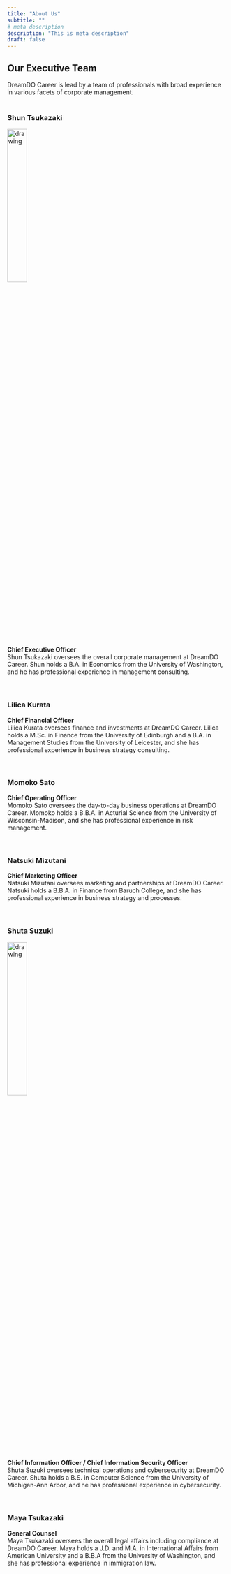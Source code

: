 ```yaml
---
title: "About Us"
subtitle: ""
# meta description
description: "This is meta description"
draft: false
---
```


## Our Executive Team
DreamDO Career is lead by a team of professionals with broad experience in various facets of corporate management. <br/><br/>

### Shun Tsukazaki
<div style="text-align:left"><img src="../../images/headshot/shun.jpg" alt="drawing" width="30%" style="display: block; margin: 0px;"/></div>

**Chief Executive Officer** <br/>
Shun Tsukazaki oversees the overall corporate management at DreamDO Career. Shun holds a B.A. in Economics from the University of Washington, and he has professional experience in management consulting.<br/><br/><br/>

### Lilica Kurata
**Chief Financial Officer** <br/>
Lilica Kurata oversees finance and investments at DreamDO Career. Lilica holds a M.Sc. in Finance from the University of Edinburgh and a B.A. in Management Studies from the University of Leicester, and she has professional experience in business strategy consulting.<br/><br/><br/>

### Momoko Sato
**Chief Operating Officer** <br/>
Momoko Sato oversees the day-to-day business operations at DreamDO Career. Momoko holds a B.B.A. in Acturial Science from the University of Wisconsin-Madison, and she has professional experience in risk management.<br/><br/><br/>

### Natsuki Mizutani
**Chief Marketing Officer** <br/>
Natsuki Mizutani oversees marketing and partnerships at DreamDO Career. Natsuki holds a B.B.A. in Finance from Baruch College, and she has professional experience in business strategy and processes.<br/><br/><br/>

### Shuta Suzuki
<div style="text-align:left"><img src="../../images/headshot/shuta.jpg" alt="drawing" width="30%" style="display: block; margin: 0px;"/></div>

**Chief Information Officer / Chief Information Security Officer** <br/>
Shuta Suzuki oversees technical operations and cybersecurity at DreamDO Career. Shuta holds a B.S. in Computer Science from the University of Michigan-Ann Arbor, and he has professional experience in cybersecurity.<br/><br/><br/>

### Maya Tsukazaki
**General Counsel** <br/>
Maya Tsukazaki oversees the overall legal affairs including compliance at DreamDO Career. Maya holds a J.D. and M.A. in International Affairs from American University and a B.B.A from the University of Washington, and she has professional experience in immigration law.<br/><br/><br/>

